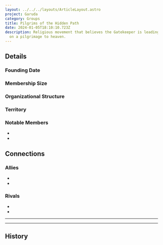 ```yaml
---
layout: ../../../layouts/ArticleLayout.astro
project: Garuda
category: Groups
title: Pilgrims of the Hidden Path
date: 2024-01-05T18:10:10.723Z
description: Religious movement that believes the Gatekeeper is leading humanity
  on a pilgrimage to heaven.
---
```

## Details

### Founding Date


### Membership Size


### Organizational Structure


### Territory


### Notable Members  
* 
* 

## Connections

### Allies
* 
* 

### Rivals
* 
* 

[use double horizontal rule to add a details pane]::
_____
_____

## History
